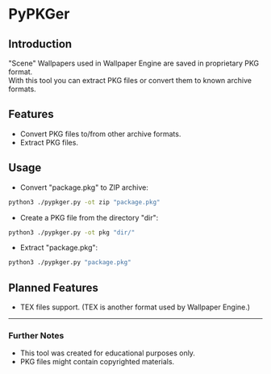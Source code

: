 # **PyPKGer**


## Introduction
"Scene" Wallpapers used in Wallpaper Engine are saved in proprietary PKG format.  
With this tool you can extract PKG files or convert them to known archive formats.  

## Features
- Convert PKG files to/from other archive formats.
- Extract PKG files.

## Usage
- Convert "package.pkg" to ZIP archive:
```bash
python3 ./pypkger.py -ot zip "package.pkg" 
```

- Create a PKG file from the directory "dir":
```bash
python3 ./pypkger.py -ot pkg "dir/"
```

- Extract "package.pkg":
```bash
python3 ./pypkger.py "package.pkg"
```

## Planned Features
- TEX files support. (TEX is another format used by Wallpaper Engine.)

---
### Further Notes
* This tool was created for educational purposes only.
* PKG files might contain copyrighted materials.
